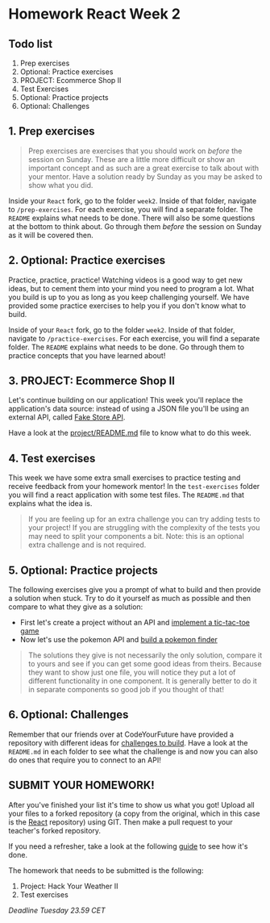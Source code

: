 # Homework React Week 2

## **Todo list**

1. Prep exercises
2. Optional: Practice exercises
3. PROJECT: Ecommerce Shop II
4. Test Exercises
5. Optional: Practice projects
6. Optional: Challenges

## **1. Prep exercises**

> Prep exercises are exercises that you should work on _before_ the session on Sunday. These are a little more difficult or show an important concept and as such are a great exercise to talk about with your mentor. Have a solution ready by Sunday as you may be asked to show what you did.

Inside your `React` fork, go to the folder `week2`. Inside of that folder, navigate to `/prep-exercises`. For each exercise, you will find a separate folder. The `README` explains what needs to be done. There will also be some questions at the bottom to think about. Go through them _before_ the session on Sunday as it will be covered then.

## **2. Optional: Practice exercises**

Practice, practice, practice! Watching videos is a good way to get new ideas, but to cement them into your mind you need to program a lot. What you build is up to you as long as you keep challenging yourself. We have provided some practice exercises to help you if you don't know what to build.

Inside of your `React` fork, go to the folder `week2`. Inside of that folder, navigate to `/practice-exercises`. For each exercise, you will find a separate folder. The `README` explains what needs to be done. Go through them to practice concepts that you have learned about!

## **3. PROJECT: Ecommerce Shop II**

Let's continue building on our application! This week you'll replace the application's data source: instead of using a JSON file you'll be using an external API, called [Fake Store API](https://fakestoreapi.com/).

Have a look at the [project/README.md](./project/README.md) file to know what to do this week.

## **4. Test exercises**

This week we have some extra small exercises to practice testing and receive feedback from your homework mentor! In the `test-exercises` folder you will find a react application with some test files. The `README.md` that explains what the idea is.

> If you are feeling up for an extra challenge you can try adding tests to your project! If you are struggling with the complexity of the tests you may need to split your components a bit. Note: this is an optional extra challenge and is not required.

## **5. Optional: Practice projects**

The following exercises give you a prompt of what to build and then provide a solution when stuck. Try to do it yourself as much as possible and then compare to what they give as a solution:

- First let's create a project without an API and [implement a tic-tac-toe game](https://epic-react-exercises.vercel.app/react/hooks/1)
- Now let's use the pokemon API and [build a pokemon finder](https://epic-react-exercises.vercel.app/react/hooks/3)

> The solutions they give is not necessarily the only solution, compare it to yours and see if you can get some good ideas from theirs. Because they want to show just one file, you will notice they put a lot of different functionality in one component. It is generally better to do it in separate components so good job if you thought of that!

## **6. Optional: Challenges**

Remember that our friends over at CodeYourFuture have provided a repository with different ideas for [challenges to build](https://github.com/CodeYourFuture/cyf-react-challenges). Have a look at the `README.md` in each folder to see what the challenge is and now you can also do ones that require you to connect to an API!

## **SUBMIT YOUR HOMEWORK!**

After you've finished your list it's time to show us what you got! Upload all your files to a forked repository (a copy from the original, which in this case is the [React](https://www.github.com/HackYourFuture/React) repository) using GIT. Then make a pull request to your teacher's forked repository.

If you need a refresher, take a look at the following [guide](../hand-in-homework-guide.md) to see how it's done.

The homework that needs to be submitted is the following:

1. Project: Hack Your Weather II
2. Test exercises

_Deadline Tuesday 23.59 CET_

